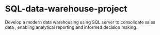 # SQL-data-warehouse-project
Develop a modern data warehousing using SQL server to consolidate sales data , enabling analytical reporting and informed decision making.
